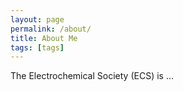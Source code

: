 ```yaml
---
layout: page
permalink: /about/
title: About Me
tags: [tags]
---
```


The Electrochemical Society (ECS) is ...
